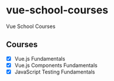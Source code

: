 # vue-school-courses
Vue School Courses

## Courses
- [x] Vue.js Fundamentals
- [x] Vue.js Components Fundamentals
- [x] JavaScript Testing Fundamentals
